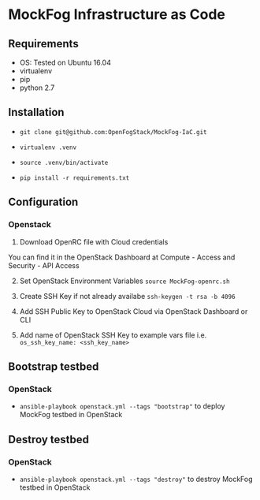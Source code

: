 # MockFog Infrastructure as Code

## Requirements

- OS: Tested on Ubuntu 16.04
- virtualenv
- pip
- python 2.7

## Installation

-  `git clone git@github.com:OpenFogStack/MockFog-IaC.git`

-  `virtualenv .venv`

-  `source .venv/bin/activate`

-  `pip install -r requirements.txt`

  

## Configuration

### Openstack

1. Download OpenRC file with Cloud credentials

  

You can find it in the OpenStack Dashboard at Compute - Access and Security - API Access

  

2. Set OpenStack Environment Variables
`source MockFog-openrc.sh`

3. Create SSH Key if not already availabe
`ssh-keygen -t rsa -b 4096`

4. Add SSH Public Key to OpenStack Cloud
   via OpenStack Dashboard or CLI

5. Add name of OpenStack SSH Key to example vars file
i.e. `os_ssh_key_name: <ssh_key_name>`

  

## Bootstrap testbed

### OpenStack

-  `ansible-playbook openstack.yml --tags "bootstrap"`
   to deploy MockFog testbed in OpenStack

  

## Destroy testbed

### OpenStack

-  `ansible-playbook openstack.yml --tags "destroy"`
   to destroy MockFog testbed in OpenStack
   
